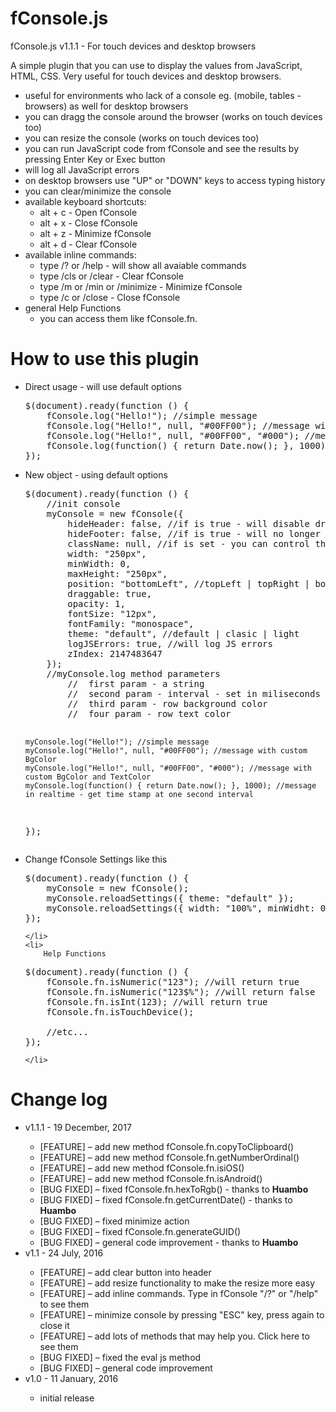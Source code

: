 # fConsole.js
fConsole.js v1.1.1 - For touch devices and desktop browsers

A simple plugin that you can use to display the values from JavaScript, HTML, CSS. Very useful for touch devices and desktop browsers.

<ul>
	<li>useful for environments who lack of a console eg. (mobile, tables - browsers) as well for desktop browsers</li>
	<li>you can dragg the console around the browser (works on touch devices too)</li>
	<li>you can resize the console (works on touch devices too)</li>
	<li>you can run JavaScript code from fConsole and see the results by pressing Enter Key or Exec button</li>
	<li>will log all JavaScript errors</li>
	<li>on desktop browsers use "UP" or "DOWN" keys to access typing history</li>
	<li>you can clear/minimize the console</li>
	<li>
		available keyboard shortcuts:
		<ul>
			<li>alt + c - Open fConsole</li>
			<li>alt + x - Close fConsole</li>
			<li>alt + z - Minimize fConsole</li>
			<li>alt + d - Clear fConsole</li>
		</ul>
	</li>
	<li>
		available inline commands:
		<ul>
			<li>type /? or /help - will show all avaiable commands</li>
			<li>type /cls or /clear - Clear fConsole</li>
			<li>type /m or /min or /minimize - Minimize fConsole</li>
			<li>type /c or /close - Close fConsole</li>
		</ul>
	</li>
	<li>
		general Help Functions
		<ul>
			<li>you can access them like fConsole.fn.<function-name></li>
		</ul>
	</li>
</ul>

# How to use this plugin

<ul>
	<li>
		Direct usage - will use default options
<pre>
$(document).ready(function () {
    fConsole.log("Hello!"); //simple message
    fConsole.log("Hello!", null, "#00FF00"); //message with custom BgColor
    fConsole.log("Hello!", null, "#00FF00", "#000"); //message with custom BgColor and TextColor
    fConsole.log(function() { return Date.now(); }, 1000); //message in realtime - get time stamp at one second interval
});
</pre>
	</li>
	<li>
		New object - using default options
<pre>
$(document).ready(function () {
    //init console
    myConsole = new fConsole({
        hideHeader: false, //if is true - will disable draggable option
        hideFooter: false, //if is true - will no longer be able to run Javascript code
        className: null, //if is set - you can control the console from CSS - all inline style will be removed
        width: "250px",
        minWidth: 0,
        maxHeight: "250px",
        position: "bottomLeft", //topLeft | topRight | bottomLeft | bottomRight
        draggable: true,
        opacity: 1,
        fontSize: "12px",
        fontFamily: "monospace",
        theme: "default", //default | clasic | light
        logJSErrors: true, //will log JS errors
        zIndex: 2147483647
    });
    //myConsole.log method parameters
        //  first param - a string
        //  second param - interval - set in miliseconds
        //  third param - row background color
        //  four param - row text color
        
    myConsole.log("Hello!"); //simple message
    myConsole.log("Hello!", null, "#00FF00"); //message with custom BgColor
    myConsole.log("Hello!", null, "#00FF00", "#000"); //message with custom BgColor and TextColor
    myConsole.log(function() { return Date.now(); }, 1000); //message in realtime - get time stamp at one second interval
});
</pre>
	</li>
	<li>
		Change fConsole Settings like this
<pre>
$(document).ready(function () {
    myConsole = new fConsole();
    myConsole.reloadSettings({ theme: "default" });
    myConsole.reloadSettings({ width: "100%", minWidht: 0 });
});
</pre>
	</li>
	<li>
		Help Functions
<pre>
$(document).ready(function () {
    fConsole.fn.isNumeric("123"); //will return true
    fConsole.fn.isNumeric("123$%"); //will return false
    fConsole.fn.isInt(123); //will return true
    fConsole.fn.isTouchDevice();
    
    //etc...
});
</pre>
	</li>
</ul>

# Change log

<ul>
	<li>v1.1.1 - 19 December, 2017</li>
    <ul>
		<li>[FEATURE] – add new method fConsole.fn.copyToClipboard()</li>
        <li>[FEATURE] – add new method fConsole.fn.getNumberOrdinal()</li>
        <li>[FEATURE] – add new method fConsole.fn.isiOS()</li>
        <li>[FEATURE] – add new method fConsole.fn.isAndroid()</li>
        <li>[BUG FIXED] – fixed fConsole.fn.hexToRgb() - thanks to <strong>Huambo</strong></li>
        <li>[BUG FIXED] – fixed fConsole.fn.getCurrentDate() - thanks to <strong>Huambo</strong></li>
        <li>[BUG FIXED] – fixed minimize action</li>
        <li>[BUG FIXED] – fixed fConsole.fn.generateGUID()</li>
        <li>[BUG FIXED] – general code improvement - thanks to <strong>Huambo</strong></li>
    </ul>
	<li>v1.1 - 24 July, 2016</li>
	<ul>
		<li>[FEATURE] – add clear button into header</li>
		<li>[FEATURE] – add resize functionality to make the resize more easy</li>
		<li>[FEATURE] – add inline commands. Type in fConsole "/?" or "/help" to see them</li>
		<li>[FEATURE] – minimize console by pressing "ESC" key, press again to close it</li>
		<li>[FEATURE] – add lots of methods that may help you. Click here to see them</li>
		<li>[BUG FIXED]  – fixed the eval js method</li>
		<li>[BUG FIXED]  – general code improvement</li>
	</ul>
	<li>v1.0 - 11 January, 2016</li>
	<ul>
		<li>initial release</li>
	</ul>
</ul>